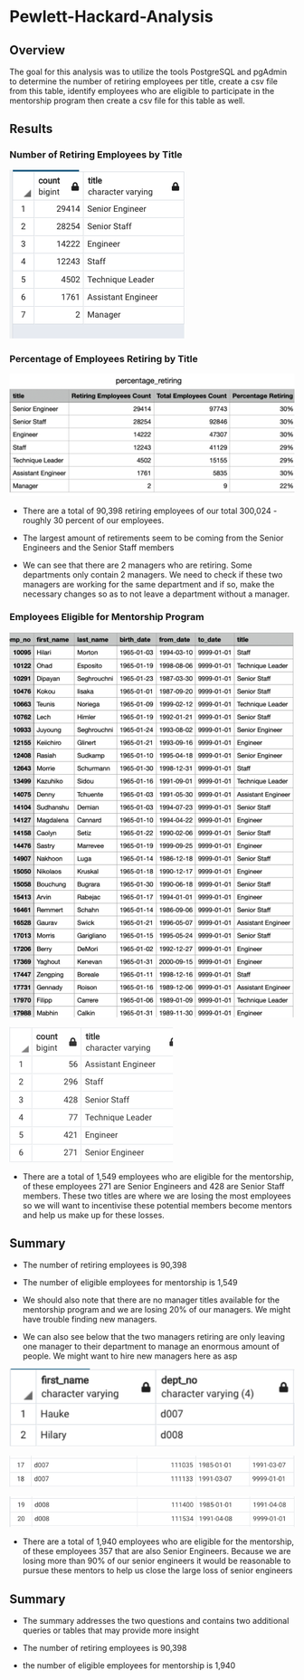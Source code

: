 # Pewlett-Hackard-Analysis
## Overview
The goal for this analysis  was to utilize the tools PostgreSQL and pgAdmin to determine the number of retiring employees per title, create a csv file from this table, identify employees who are eligible to participate in the mentorship program then create a csv file for this table as well.
## Results
### Number of Retiring Employees by Title
![alt text](https://github.com/sebcampos/Pewlett-Hackard-Analysis/blob/master/resources/number_of_retiring_employees_by_title.png?raw=True)
### Percentage of Employees Retiring by Title
![alt text](https://github.com/sebcampos/Pewlett-Hackard-Analysis/blob/master/resources/percentage_retiring.png?raw=True)
- There are a total of 90,398 retiring employees of our total 300,024 - roughly 30 percent of our employees.
 
- The largest amount of retirements seem to be coming from the Senior Engineers and the Senior Staff members
 
 
- We can see that there are 2 managers who are retiring. Some departments only contain 2 managers. We need to check if these two managers are working for the same department and if so, make the necessary changes so as to not leave a department without a manager.
### Employees Eligible for Mentorship Program
![alt text](https://github.com/sebcampos/Pewlett-Hackard-Analysis/blob/master/resources/employees_eligible_for_mentorship_program.png?raw=True)
 
 
![alt text](https://github.com/sebcampos/Pewlett-Hackard-Analysis/blob/master/resources/eligibility_count_by_title.png?raw=True)
 
 
- There are a total of 1,549 employees who are eligible for the mentorship, of these employees 271 are Senior Engineers and 428 are Senior Staff members. These two titles are where we are losing the most employees so we will want to incentivise these potential members become mentors and help us make up for these losses.
## Summary
- The number of retiring employees is 90,398
- The number of eligible employees for mentorship is 1,549
 - We should also note that there are no manager titles available for the mentorship program and we are losing 20% of our managers. We might have trouble finding new managers.
 
- We can also see below that the two managers retiring are only leaving one manager to their department to manage an enormous amount of people. We might want to hire new managers here as asp
 
![alt text](https://github.com/sebcampos/Pewlett-Hackard-Analysis/blob/master/resources/department_manager_0.png?raw=True)
 
![alt text](https://github.com/sebcampos/Pewlett-Hackard-Analysis/blob/master/resources/departments_managr_1.png?raw=True)
 
![alt text](https://github.com/sebcampos/Pewlett-Hackard-Analysis/blob/master/resources/department_manager_2.png?raw=True)
 
 
 
- There are a total of 1,940 employees who are eligible for the mentorship, of these employees 357 that are also Senior Engineers. Because we are losing more than 90% of our senior engineers it would be reasonable to pursue these mentors to help us close the large loss of senior engineers
 
 
## Summary
- The summary addresses the two questions and contains two additional queries or tables that may provide more insight
 
- The number of retiring employees is 90,398
 
- the number of eligible employees for mentorship is 1,940
 

 